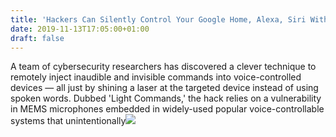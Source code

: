 ```yaml
---
title: 'Hackers Can Silently Control Your Google Home, Alexa, Siri With Laser Light'
date: 2019-11-13T17:05:00+01:00
draft: false
---
```


A team of cybersecurity researchers has discovered a clever technique to remotely inject inaudible and invisible commands into voice-controlled devices — all just by shining a laser at the targeted device instead of using spoken words. Dubbed 'Light Commands,' the hack relies on a vulnerability in MEMS microphones embedded in widely-used popular voice-controllable systems that unintentionally![](http://feeds.feedburner.com/~r/TheHackersNews/~4/qfTKEDAHKrY)